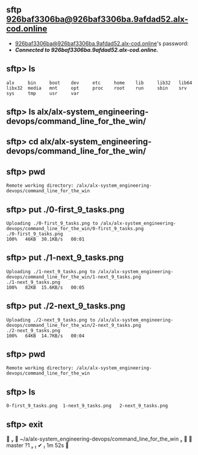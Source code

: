 ## sftp 926baf3306ba@926baf3306ba.9afdad52.alx-cod.online
* 926baf3306ba@926baf3306ba.9afdad52.alx-cod.online's password:
* ___Connected to 926baf3306ba.9afdad52.alx-cod.online.___
## sftp> ls
```shell
alx     bin     boot    dev     etc     home    lib     lib32   lib64   libx32  media   mnt     opt     proc    root    run     sbin    srv
sys     tmp     usr     var
```
## sftp> ls alx/alx-system_engineering-devops/command_line_for_the_win/
## sftp> cd alx/alx-system_engineering-devops/command_line_for_the_win/
## sftp> pwd
```shell
Remote working directory: /alx/alx-system_engineering-devops/command_line_for_the_win
```
## sftp> put ./0-first_9_tasks.png
```shell
Uploading ./0-first_9_tasks.png to /alx/alx-system_engineering-devops/command_line_for_the_win/0-first_9_tasks.png
./0-first_9_tasks.png                                                                                             100%   46KB  30.1KB/s   00:01
```
## sftp> put ./1-next_9_tasks.png
```shell
Uploading ./1-next_9_tasks.png to /alx/alx-system_engineering-devops/command_line_for_the_win/1-next_9_tasks.png
./1-next_9_tasks.png                                                                                              100%   82KB  15.6KB/s   00:05
```
## sftp> put ./2-next_9_tasks.png
```shell
Uploading ./2-next_9_tasks.png to /alx/alx-system_engineering-devops/command_line_for_the_win/2-next_9_tasks.png
./2-next_9_tasks.png                                                                                              100%   64KB  14.7KB/s   00:04
```
## sftp> pwd
```shell
Remote working directory: /alx/alx-system_engineering-devops/command_line_for_the_win
```
## sftp> ls
```shell
0-first_9_tasks.png  1-next_9_tasks.png   2-next_9_tasks.png
```
## sftp> exit

      ~/a/alx-system_engineering-devops/command_line_for_the_win     master ?1                                               ✔  1m 52s    
